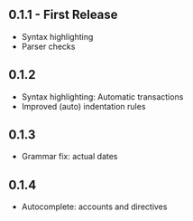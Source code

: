 ## 0.1.1 - First Release
* Syntax highlighting
* Parser checks
## 0.1.2
* Syntax highlighting: Automatic transactions
* Improved (auto) indentation rules
## 0.1.3
* Grammar fix: actual dates
## 0.1.4
* Autocomplete: accounts and directives
